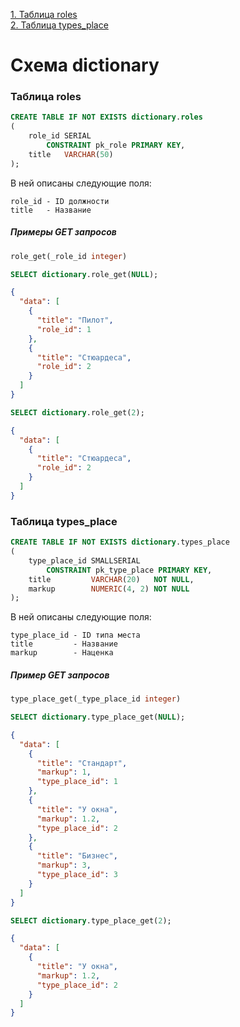 [1. Таблица roles](#Таблица-roles)<br>
[2. Таблица types_place](#Таблица-types_place)

# Схема dictionary

### Таблица roles
```sql
CREATE TABLE IF NOT EXISTS dictionary.roles
(
    role_id SERIAL
        CONSTRAINT pk_role PRIMARY KEY,
    title   VARCHAR(50)
);
```
В ней описаны следующие поля:
```
role_id - ID должности
title   - Название
```

##### Примеры GET запросов
```sql
role_get(_role_id integer)
```
```sql
SELECT dictionary.role_get(NULL);
```
```json
{
  "data": [
    {
      "title": "Пилот",
      "role_id": 1
    },
    {
      "title": "Стюардеса",
      "role_id": 2
    }
  ]
}
```
```sql
SELECT dictionary.role_get(2);
```
```json
{
  "data": [
    {
      "title": "Стюардеса",
      "role_id": 2
    }
  ]
}
```

### Таблица types_place
```sql
CREATE TABLE IF NOT EXISTS dictionary.types_place
(
    type_place_id SMALLSERIAL
        CONSTRAINT pk_type_place PRIMARY KEY,
    title         VARCHAR(20)   NOT NULL,
    markup        NUMERIC(4, 2) NOT NULL
);
```
В ней описаны следующие поля:
```
type_place_id - ID типа места
title         - Название
markup        - Наценка
```
##### Пример GET запросов
```sql
type_place_get(_type_place_id integer)
```
```sql
SELECT dictionary.type_place_get(NULL);
```
```json
{
  "data": [
    {
      "title": "Стандарт",
      "markup": 1,
      "type_place_id": 1
    },
    {
      "title": "У окна",
      "markup": 1.2,
      "type_place_id": 2
    },
    {
      "title": "Бизнес",
      "markup": 3,
      "type_place_id": 3
    }
  ]
}
```
```sql
SELECT dictionary.type_place_get(2);
```
```json
{
  "data": [
    {
      "title": "У окна",
      "markup": 1.2,
      "type_place_id": 2
    }
  ]
}
```